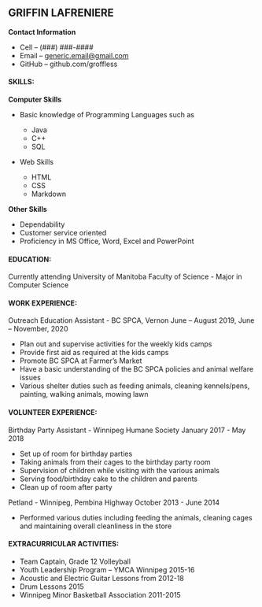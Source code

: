 ## GRIFFIN LAFRENIERE

__Contact Information__

- Cell  – (###) ###-####
- Email   – generic.email@gmail.com 
- GitHub  – github.com/groffless

#### SKILLS:

__Computer Skills__
- Basic knowledge of Programming Languages such as 
  - Java 
  - C++ 
  - SQL

- Web Skills
  - HTML
  - CSS
  - Markdown

__Other Skills__
- Dependability
- Customer service oriented
- Proficiency in MS Office, Word, Excel and PowerPoint

#### EDUCATION:

Currently attending	University of Manitoba Faculty of Science - Major in  Computer Science

#### WORK EXPERIENCE:				

Outreach Education Assistant - BC SPCA, Vernon
June – August 2019, June  – November, 2020	

- Plan out and supervise activities for the weekly kids camps
- Provide first aid as required at the kids camps
- Promote BC SPCA at Farmer’s Market
- Have a basic understanding of the BC SPCA policies and animal welfare issues
- Various shelter duties such as feeding animals, cleaning kennels/pens, painting, walking animals, mowing lawn


#### VOLUNTEER EXPERIENCE:

Birthday Party Assistant - Winnipeg Humane Society
January 2017 - May 2018
		
- Set up of room for birthday parties
- Taking animals from their cages to the birthday party room
- Supervision of children while visiting with the various animals
- Serving food/birthday cake to the children and parents
- Clean up of room after party

Petland - Winnipeg, Pembina Highway
October 2013 - June 2014

- Performed various duties including feeding the animals, cleaning cages and maintaining overall cleanliness in the store


#### EXTRACURRICULAR ACTIVITIES:	

- Team Captain, Grade 12 Volleyball
- Youth Leadership Program – YMCA Winnipeg 2015-16
- Acoustic and Electric Guitar Lessons from 2012-18
- Drum Lessons 2015
- Winnipeg Minor Basketball Association 2011-2015


